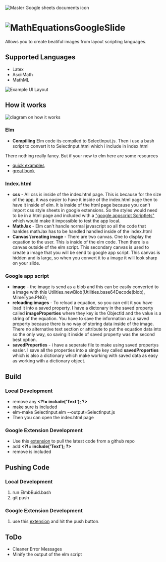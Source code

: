 ![Master Google sheets documents icon](https://github.com/brendena/MathEquationsGoogleSlide/blob/master/image/96x96.png?raw=true)

# ![MathEquationsGoogleSlide](https://chrome.google.com/webstore/detail/math-equations/edbiogkpgmbdkmgmdcdmgminoahbcdml?hl=en)
  Allows you to create beatiful images from layout scripting languages.

## Supported Languages
 * Latex
 * AsciiMath
 * MathML

![Example UI Layout](https://github.com/brendena/MathEquationsGoogleSlide/blob/master/image/Example.png?raw=true)

## How it works

 ![diagram on how it works](https://github.com/brendena/MathEquationsGoogleSlide/blob/master/readmeImages/diagram.png?raw=true)
  

### Elm

  * **Compilling** Elm code its compiled to SelectInput.js.  Then i use a bash script to convert it to SelectInput.html which i include in index.html
  
There nothing really fancy.  But if your new to elm here are some resources
  * [quick examples](http://elm-lang.org/examples)
  * [great book](https://www.elm-tutorial.org/en/05-resources/02-models.html)

### Index.html
  * **css** - All css is inside of the index.html page.  This is because for the size of the app, it was easier to have it inside of the index.html page then to have it inside of elm.  It is inside of the html page because you can't import css style sheets in google extensions.  So the styles would need to be in a html page and included with a ["google appscript Scriptlets"](https://developers.google.com/apps-script/guides/html/templates) which would make it impossible to test the app local.
  * **MathJax** - Elm can't handle normal javascript so all the code that hanldes mathJax has to be handled handled inside of the index.html
  * **Canvas'/creating image** - There are two canvas.  One to display the equation to the user.  This is inside of the elm code.  Then there is a canvas outside of the elm script.  This secondary canvas is used to create a image that you will be send to google app script.  This canvas is hidden and is large, so when you convert it to a image it will look sharp on your slide.


### Google app script
  * **image** - the image is send as a blob and this can be easily converted to a image with this Utilities.newBlob(Utilities.base64Decode(blob), MimeType.PNG);  
  * **reloading images** - To reload a equation, so you can edit it you have load it into a saved property.  I have a dictonary in the saved property called **imageProperties** where they key is the ObjectId and the value is a string of the equation.  You have to save the information as a saved property because there is no way of storing data inside of the image.  There no alternative text section or attribute to put the equation data into so the only way, so saving it inside of saved property was the second best option.
  * **savedProperties** - i have a seperate file to make using saved propertys easier.  I save all the properties into a single key called **savedProperties** which is also a dictionary which make working with saved data as easy as working with a dictionary object.



## Build
### Local Development
  * remove any **<\?!= include('Text'); ?>**  
  * make sure **<script src="SelectInput.js"></script>** is included
  * elm-make SelectInput.elm --output=SelectInput.js
  * Then you can open the index.html page
  
### Google Extension Development
  * Use this [extension](https://chrome.google.com/webstore/detail/google-apps-script-github/lfjcgcmkmjjlieihflfhjopckgpelofo) to pull the latest code from a github repo
  * add **<\?!= include('Text'); ?>**
  * remove **<script src="SelectInput.js"></script>** is included
  
## Pushing Code
### Local Development
  1. run ElmbBuid.bash
  2. git push
### Google Extension Development
  1. use this [extension](https://chrome.google.com/webstore/detail/google-apps-script-github/lfjcgcmkmjjlieihflfhjopckgpelofo) and hit the push button.  

## ToDo
  - Cleaner Error Messages
  - Minify the output of the elm script

